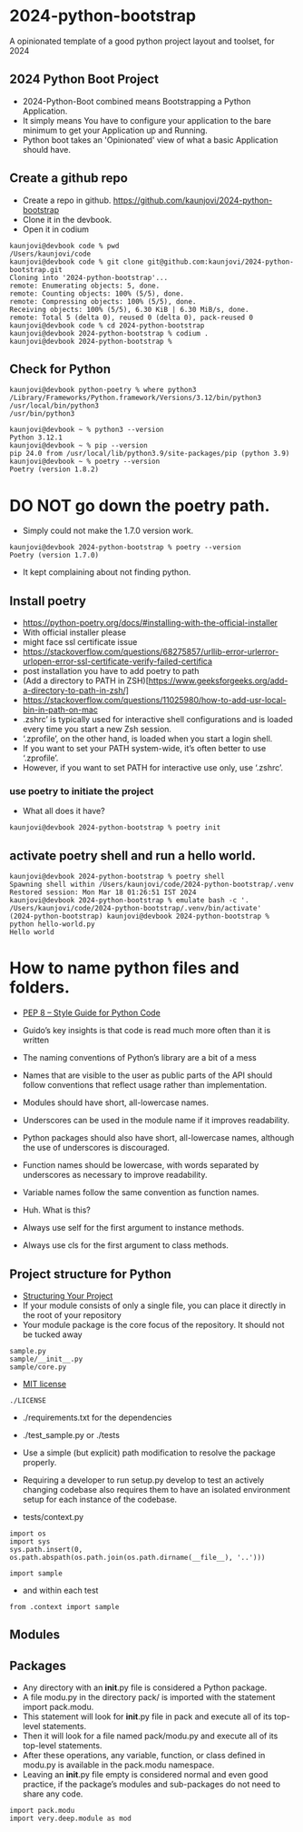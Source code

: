 # 2024-python-bootstrap
A opinionated template of a good python project layout and toolset, for 2024

## 2024 Python Boot Project 

- 2024-Python-Boot combined means Bootstrapping a Python Application. 
- It simply means You have to configure your application to the bare minimum to get your Application up and Running. 
- Python boot takes an 'Opinionated' view of what a basic Application should have.


## Create a github repo 

- Create a repo in github. https://github.com/kaunjovi/2024-python-bootstrap
- Clone it in the devbook. 
- Open it in codium

```
kaunjovi@devbook code % pwd 
/Users/kaunjovi/code
kaunjovi@devbook code % git clone git@github.com:kaunjovi/2024-python-bootstrap.git
Cloning into '2024-python-bootstrap'...
remote: Enumerating objects: 5, done.
remote: Counting objects: 100% (5/5), done.
remote: Compressing objects: 100% (5/5), done.
Receiving objects: 100% (5/5), 6.30 KiB | 6.30 MiB/s, done.
remote: Total 5 (delta 0), reused 0 (delta 0), pack-reused 0
kaunjovi@devbook code % cd 2024-python-bootstrap 
kaunjovi@devbook 2024-python-bootstrap % codium .
kaunjovi@devbook 2024-python-bootstrap % 
```

## Check for Python 

```
kaunjovi@devbook python-poetry % where python3
/Library/Frameworks/Python.framework/Versions/3.12/bin/python3
/usr/local/bin/python3
/usr/bin/python3
```

```
kaunjovi@devbook ~ % python3 --version 
Python 3.12.1
kaunjovi@devbook ~ % pip --version 
pip 24.0 from /usr/local/lib/python3.9/site-packages/pip (python 3.9)
kaunjovi@devbook ~ % poetry --version 
Poetry (version 1.8.2)
``` 



# DO NOT go down the poetry path. 

- Simply could not make the 1.7.0 version work. 

```
kaunjovi@devbook 2024-python-bootstrap % poetry --version 
Poetry (version 1.7.0)
```

- It kept complaining about not finding python. 


## Install poetry

- https://python-poetry.org/docs/#installing-with-the-official-installer
- With official installer please 
- might face ssl certificate issue 
- https://stackoverflow.com/questions/68275857/urllib-error-urlerror-urlopen-error-ssl-certificate-verify-failed-certifica
- post installation you have to add poetry to path 
- (Add a directory to PATH in ZSH)[https://www.geeksforgeeks.org/add-a-directory-to-path-in-zsh/]
- https://stackoverflow.com/questions/11025980/how-to-add-usr-local-bin-in-path-on-mac
- .zshrc’ is typically used for interactive shell configurations and is loaded every time you start a new Zsh session. 
- ‘.zprofile’, on the other hand, is loaded when you start a login shell. 
- If you want to set your PATH system-wide, it’s often better to use ‘.zprofile’. 
- However, if you want to set PATH for interactive use only, use ‘.zshrc’.




### use poetry to initiate the project

- What all does it have? 

```
kaunjovi@devbook 2024-python-bootstrap % poetry init
```

## activate poetry shell and run a hello world. 

```
kaunjovi@devbook 2024-python-bootstrap % poetry shell
Spawning shell within /Users/kaunjovi/code/2024-python-bootstrap/.venv
Restored session: Mon Mar 18 01:26:51 IST 2024
kaunjovi@devbook 2024-python-bootstrap % emulate bash -c '. /Users/kaunjovi/code/2024-python-bootstrap/.venv/bin/activate'
(2024-python-bootstrap) kaunjovi@devbook 2024-python-bootstrap % python hello-world.py
Hello world
```


# How to name python files and folders. 

- [PEP 8 – Style Guide for Python Code](https://peps.python.org/pep-0008/)
- Guido’s key insights is that code is read much more often than it is written
- The naming conventions of Python’s library are a bit of a mess
- Names that are visible to the user as public parts of the API should follow conventions that reflect usage rather than implementation.
- Modules should have short, all-lowercase names. 
- Underscores can be used in the module name if it improves readability. 
- Python packages should also have short, all-lowercase names, although the use of underscores is discouraged.

- Function names should be lowercase, with words separated by underscores as necessary to improve readability.
- Variable names follow the same convention as function names.

- Huh. What is this? 
- Always use self for the first argument to instance methods.
- Always use cls for the first argument to class methods.

## Project structure for Python 

- [Structuring Your Project](https://docs.python-guide.org/writing/structure/)
- If your module consists of only a single file, you can place it directly in the root of your repository
- Your module package is the core focus of the repository. It should not be tucked away 

```
sample.py
sample/__init__.py
sample/core.py
```

- [MIT license](https://choosealicense.com/licenses/mit/)

```
./LICENSE
```

- ./requirements.txt for the dependencies 

- ./test_sample.py or ./tests
- Use a simple (but explicit) path modification to resolve the package properly.
- Requiring a developer to run setup.py develop to test an actively changing codebase also requires them to have an isolated environment setup for each instance of the codebase.

- tests/context.py

```
import os
import sys
sys.path.insert(0, os.path.abspath(os.path.join(os.path.dirname(__file__), '..')))

import sample
```

- and within each test 

```
from .context import sample
```

## Modules

## Packages

- Any directory with an __init__.py file is considered a Python package.
- A file modu.py in the directory pack/ is imported with the statement import pack.modu.
- This statement will look for __init__.py file in pack and execute all of its top-level statements. 
- Then it will look for a file named pack/modu.py and execute all of its top-level statements. 
- After these operations, any variable, function, or class defined in modu.py is available in the pack.modu namespace.
- Leaving an __init__.py file empty is considered normal and even good practice, if the package’s modules and sub-packages do not need to share any code.

```
import pack.modu
import very.deep.module as mod 
```